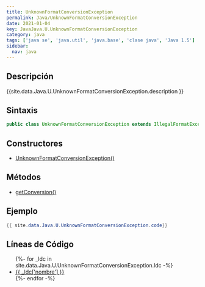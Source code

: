 ```yaml
---
title: UnknownFormatConversionException
permalink: Java/UnknownFormatConversionException
date: 2021-01-04
key: JavaJava.U.UnknownFormatConversionException
category: java
tags: ['java se', 'java.util', 'java.base', 'clase java', 'Java 1.5']
sidebar: 
  nav: java
---
```


## Descripción
{{site.data.Java.U.UnknownFormatConversionException.description }}

## Sintaxis
~~~java
public class UnknownFormatConversionException extends IllegalFormatException
~~~

## Constructores
* [UnknownFormatConversionException()](/Java/UnknownFormatConversionException/UnknownFormatConversionException/)

## Métodos
* [getConversion()](/Java/UnknownFormatConversionException/getConversion)

## Ejemplo
~~~java
{{ site.data.Java.U.UnknownFormatConversionException.code}}
~~~

## Líneas de Código
<ul>
{%- for _ldc in site.data.Java.U.UnknownFormatConversionException.ldc -%}
   <li>
       <a href="{{_ldc['url'] }}">{{ _ldc['nombre'] }}</a>
   </li>
{%- endfor -%}
</ul>
